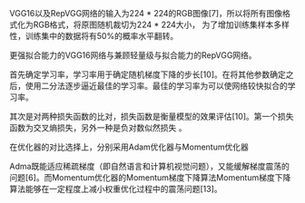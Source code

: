 VGG16以及RepVGG网络的输入为224 * 224的RGB图像[7]，所以将所有图像格式化为RGB格式，将原图随机裁切为224 * 224大小， 为了增加训练集样本多样性，训练集中的数据将有50%的概率水平翻转。

更强拟合能力的VGG16网络与兼顾轻量级与拟合能力的RepVGG网络。 

首先确定学习率，学习率用于确定随机梯度下降的步长[10]。在将其他参数确定之后，使用二分法逐步逼近最佳的学习率。最佳的学习率为可以使网络较快拟合的学习率。

其次是对两种损失函数的比对，损失函数是衡量模型的效果评估[10]。第一个损失函数为交叉熵损失，另外一种是负对数似然损失 。

在优化器的对比选择上，分别采用Adam优化器与Momentum优化器

Adma既能适应稀疏梯度（即自然语言和计算机视觉问题），又能缓解梯度震荡的问题[6]。而Momentum优化器的Momentum梯度下降算法Momentum梯度下降算法能够在一定程度上减小权重优化过程中的震荡问题[13]。